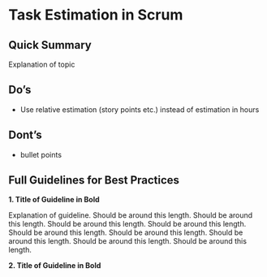 # Task Estimation in Scrum

## Quick Summary

Explanation of topic

## Do’s
- Use relative estimation (story points etc.) instead of estimation in hours

## Dont’s
- bullet points

## Full Guidelines for Best Practices

**1. Title of Guideline in Bold**

Explanation of guideline. Should be around this length. Should be around this length. Should be around this length. Should be around this length. Should be around this length. Should be around this length. Should be around this length. Should be around this length. Should be around this length.

**2. Title of Guideline in Bold**
